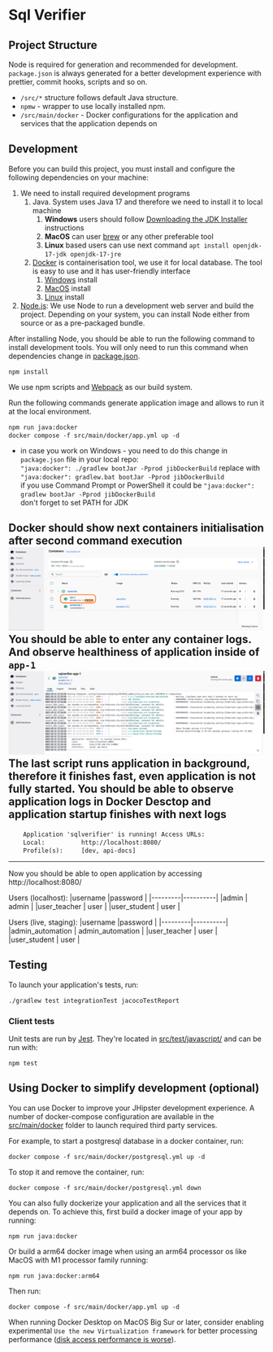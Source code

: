 # Sql Verifier

## Project Structure

Node is required for generation and recommended for development. `package.json` is always generated for a better development experience with prettier, commit hooks, scripts and so on.

- `/src/*` structure follows default Java structure.
- `npmw` - wrapper to use locally installed npm.
- `/src/main/docker` - Docker configurations for the application and services that the application depends on

## Development

Before you can build this project, you must install and configure the following dependencies on your machine:

1. We need to install required development programs
   1. Java. System uses Java 17 and therefore we need to install it to local machine
      1. **Windows** users should follow [Downloading the JDK Installer](https://docs.oracle.com/en/java/javase/17/install/installation-jdk-microsoft-windows-platforms.html#GUID-371F38CC-248F-49EC-BB9C-C37FC89E52A0) instructions
      2. **MacOS** can user [brew](https://formulae.brew.sh/formula/openjdk@17) or any other preferable tool
      3. **Linux** based users can use next command `apt install openjdk-17-jdk openjdk-17-jre`
   2. [Docker](https://docs.docker.com/desktop/) is containerisation tool, we use it for local database. 
   The tool is easy to use and it has user-friendly interface 
      1. [Windows](https://docs.docker.com/desktop/install/windows-install/) install
      2. [MacOS](https://docs.docker.com/desktop/install/mac-install/) install
      3. [Linux](https://docs.docker.com/desktop/install/linux-install/) install
2. [Node.js][]: We use Node to run a development web server and build the project.
   Depending on your system, you can install Node either from source or as a pre-packaged bundle.

After installing Node, you should be able to run the following command to install development tools.
You will only need to run this command when dependencies change in [package.json](package.json).

```
npm install
```

We use npm scripts and [Webpack][] as our build system.

Run the following commands generate application image and allows to run it at the local environment.

```
npm run java:docker
docker compose -f src/main/docker/app.yml up -d
```

* in case you work on Windows - you need to do this change in `package.json` file in your local repo:<br>
`"java:docker": ./gradlew bootJar -Pprod jibDockerBuild` replace with `"java:docker": gradlew.bat bootJar -Pprod jibDockerBuild`<br>
if you use Command Prompt or PowerShell it could be `"java:docker": gradlew bootJar -Pprod jibDockerBuild`<br>
don't forget to set PATH for JDK


Docker should show next containers initialisation after second command execution
![containers.png](docs/images/containers.png)
You should be able to enter any container logs. And observe healthiness of application inside of `app-1`
![app-logs.png](docs/images/app-logs.png)
The last script runs application in background, therefore it finishes fast, even application is not fully started.
You should be able to observe application logs in Docker Desctop and application startup finishes with next logs
----------------------------------------------------------
        Application 'sqlverifier' is running! Access URLs:
        Local:          http://localhost:8080/
        Profile(s):     [dev, api-docs]
---------------------------------------------------------- 

Now you should be able to open application by accessing http://localhost:8080/ 

Users (localhost):
|username |password |
|---------|----------|
|admin | admin |
|user_teacher | user |
|user_student | user |

Users (live, staging):
|username |password |
|---------|----------|
|admin_automation | admin_automation |
|user_teacher | user |
|user_student | user |


## Testing

To launch your application's tests, run:

```
./gradlew test integrationTest jacocoTestReport
```

### Client tests

Unit tests are run by [Jest][]. They're located in [src/test/javascript/](src/test/javascript/) and can be run with:

```
npm test
```

## Using Docker to simplify development (optional)

You can use Docker to improve your JHipster development experience. A number of docker-compose configuration are available in the [src/main/docker](src/main/docker) folder to launch required third party services.

For example, to start a postgresql database in a docker container, run:

```
docker compose -f src/main/docker/postgresql.yml up -d
```

To stop it and remove the container, run:

```
docker compose -f src/main/docker/postgresql.yml down
```

You can also fully dockerize your application and all the services that it depends on.
To achieve this, first build a docker image of your app by running:

```
npm run java:docker
```

Or build a arm64 docker image when using an arm64 processor os like MacOS with M1 processor family running:

```
npm run java:docker:arm64
```

Then run:

```
docker compose -f src/main/docker/app.yml up -d
```

When running Docker Desktop on MacOS Big Sur or later, consider enabling experimental `Use the new Virtualization framework` for better processing performance ([disk access performance is worse](https://github.com/docker/roadmap/issues/7)).

[Node.js]: https://nodejs.org/
[NPM]: https://www.npmjs.com/
[Webpack]: https://webpack.github.io/
[BrowserSync]: https://www.browsersync.io/
[Jest]: https://facebook.github.io/jest/
[Leaflet]: https://leafletjs.com/
[DefinitelyTyped]: https://definitelytyped.org/

